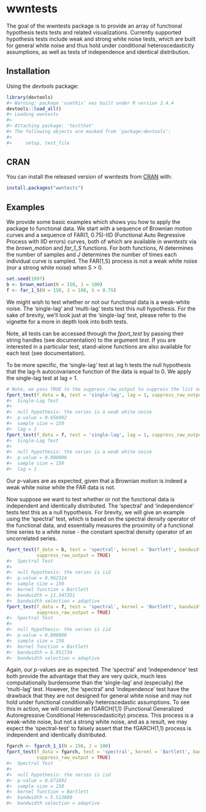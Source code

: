 
<!-- README.md is generated from README.Rmd. Please edit that file -->

# wwntests

The goal of the wwntests package is to provide an array of functional
hypothesis tests tests and related visualizations. Currently supported
hypothesis tests include weak and strong white noise tests, which are
built for general white noise and thus hold under conditional
heteroscedasticity assumptions, as well as tests of independence and
identical distribution.

## Installation

Using the *devtools* package:

``` r
library(devtools)
#> Warning: package 'usethis' was built under R version 3.4.4
devtools::load_all()
#> Loading wwntests
#> 
#> Attaching package: 'testthat'
#> The following objects are masked from 'package:devtools':
#> 
#>     setup, test_file
```

## CRAN

You can install the released version of wwntests from
[CRAN](https://CRAN.R-project.org) with:

``` r
install.packages("wwntests")
```

## Examples

We provide some basic examples which shows you how to apply the package
to functional data. We start with a sequence of Brownian motion curves
and a sequence of FAR(1, 0.75)-IID (Functional Auto Regressive Process
with IID errors) curves, both of which are available in *wwntests* via
the *brown\_motion* and *far\_1\_S* functions. For both functions, *N*
determines the number of samples and *J* determines the number of times
each individual curve is sampled. The FAR(1,S) process is not a weak
white noise (nor a strong white noise) when S \> 0.

``` r
set.seed(1997)
b <- brown_motion(N = 150, J = 100)
f <- far_1_S(N = 150, J = 100, S = 0.75)
```

We might wish to test whether or not our functional data is a weak-white
noise. The ‘single-lag’ and ‘multi-lag’ tests test this null hypothesis.
For the sake of brevity, we’ll look just at the ‘single-lag’ test,
please refer to the vignette for a more in depth look into both tests.

Note, all tests can be accessed through the *fport\_test* by passing
their string handles (see documentation) to the argument *test*. If you
are interested in a particular test, stand-alone functions are also
available for each test (see documentation).

To be more specific, the ‘single-lag’ test at lag h tests the null
hypothesis that the lag-h autocovariance function of the data is equal
to 0. We apply the single-lag test at lag =
1.

``` r
# Note, we pass TRUE to the suppress_raw_output to suppress the list output of the function.
fport_test(f_data = b, test = 'single-lag', lag = 1, suppress_raw_output = TRUE)
#>  Single-Lag Test
#> 
#>  null hypothesis: the series is a weak white noise
#>  p-value = 0.656092
#>  sample size = 150
#>  lag = 1
fport_test(f_data = f, test = 'single-lag', lag = 1, suppress_raw_output = TRUE)
#>  Single-Lag Test
#> 
#>  null hypothesis: the series is a weak white noise
#>  p-value = 0.000000
#>  sample size = 150
#>  lag = 1
```

Our p-values are as expected, given that a Brownian motion is indeed a
weak white noise while the FAR data is not.

Now suppose we want to test whether or not the functional data is
independent and identically distributed. The ‘spectral’ and
‘independence’ tests test this as a null hypothesis. For brevity, we
will give an example using the ‘spectral’ test, which is based on the
spectral density operator of the functional data, and essentially
measures the proximity of a functional time series to a white noise -
the constant spectral density operator of an uncorrelated
series.

``` r
fport_test(f_data = b, test = 'spectral', kernel = 'Bartlett', bandwidth = 'adaptive', 
           suppress_raw_output = TRUE)
#>  Spectral Test
#> 
#>  null hypothesis: the series is iid
#>  p-value = 0.962314
#>  sample size = 150
#>  kernel function = Bartlett
#>  bandwidth = 11.347351
#>  bandwidth selection = adaptive
fport_test(f_data = f, test = 'spectral', kernel = 'Bartlett', bandwidth = 'adaptive', 
           suppress_raw_output = TRUE)
#>  Spectral Test
#> 
#>  null hypothesis: the series is iid
#>  p-value = 0.000000
#>  sample size = 150
#>  kernel function = Bartlett
#>  bandwidth = 6.951734
#>  bandwidth selection = adaptive
```

Again, our p-values are as expected. The ‘spectral’ and ‘independence’
test both provide the advantage that they are very quick, much less
computationally burdensome than the ‘single-lag’ and (especially) the
‘multi-lag’ test. However, the ‘spectral’ and ‘independence’ test have
the drawback that they are not designed for general white noise and may
not hold under functional conditionally heteroscedastic assumptions. To
see this in action, we will consider an fGARCH(1,1) (Functional
Generalized Autoregressive Conditional Heteroscedasticity) process. This
process is a weak-white noise, but not a strong white noise, and as a
result, we may expect the ‘spectral-test’ to falsely assert that the
fGARCH(1,1) process is independent and identically distributed.

``` r
fgarch <- fgarch_1_1(N = 150, J = 100)
fport_test(f_data = fgarch, test = 'spectral', kernel = 'Bartlett', bandwidth = 'adaptive',
           suppress_raw_output = TRUE)
#>  Spectral Test
#> 
#>  null hypothesis: the series is iid
#>  p-value = 0.671692
#>  sample size = 150
#>  kernel function = Bartlett
#>  bandwidth = 5.513880
#>  bandwidth selection = adaptive
```
